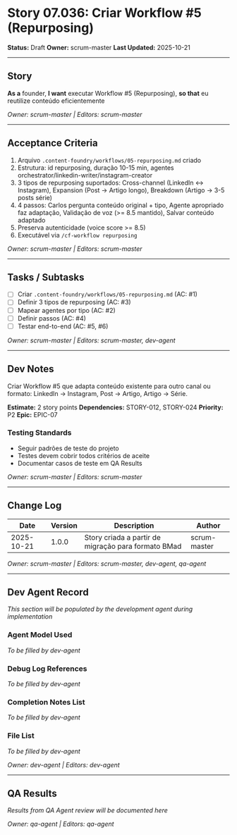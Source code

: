 # Story 07.036: Criar Workflow #5 (Repurposing)

**Status:** Draft
**Owner:** scrum-master
**Last Updated:** 2025-10-21

---

## Story

**As a** founder,
**I want** executar Workflow #5 (Repurposing),
**so that** eu reutilize conteúdo eficientemente

*Owner: scrum-master | Editors: scrum-master*

---

## Acceptance Criteria

1. Arquivo `.content-foundry/workflows/05-repurposing.md` criado
2. Estrutura: id repurposing, duração 10-15 min, agentes orchestrator/linkedin-writer/instagram-creator
3. 3 tipos de repurposing suportados: Cross-channel (LinkedIn ↔ Instagram), Expansion (Post → Artigo longo), Breakdown (Artigo → 3-5 posts série)
4. 4 passos: Carlos pergunta conteúdo original + tipo, Agente apropriado faz adaptação, Validação de voz (>= 8.5 mantido), Salvar conteúdo adaptado
5. Preserva autenticidade (voice score >= 8.5)
6. Executável via `/cf-workflow repurposing`

*Owner: scrum-master | Editors: scrum-master*

---

## Tasks / Subtasks

- [ ] Criar `.content-foundry/workflows/05-repurposing.md` (AC: #1)
- [ ] Definir 3 tipos de repurposing (AC: #3)
- [ ] Mapear agentes por tipo (AC: #2)
- [ ] Definir passos (AC: #4)
- [ ] Testar end-to-end (AC: #5, #6)

*Owner: scrum-master | Editors: scrum-master, dev-agent*

---

## Dev Notes

Criar Workflow #5 que adapta conteúdo existente para outro canal ou formato: LinkedIn → Instagram, Post → Artigo, Artigo → Série.

**Estimate:** 2 story points
**Dependencies:** STORY-012, STORY-024
**Priority:** P2
**Epic:** EPIC-07

### Testing Standards

- Seguir padrões de teste do projeto
- Testes devem cobrir todos critérios de aceite
- Documentar casos de teste em QA Results

*Owner: scrum-master | Editors: scrum-master*

---

## Change Log

| Date | Version | Description | Author |
|------|---------|-------------|--------|
| 2025-10-21 | 1.0.0 | Story criada a partir de migração para formato BMad | scrum-master |

*Owner: scrum-master | Editors: scrum-master, dev-agent, qa-agent*

---

## Dev Agent Record

*This section will be populated by the development agent during implementation*

### Agent Model Used

*To be filled by dev-agent*

### Debug Log References

*To be filled by dev-agent*

### Completion Notes List

*To be filled by dev-agent*

### File List

*To be filled by dev-agent*

*Owner: dev-agent | Editors: dev-agent*

---

## QA Results

*Results from QA Agent review will be documented here*

*Owner: qa-agent | Editors: qa-agent*
